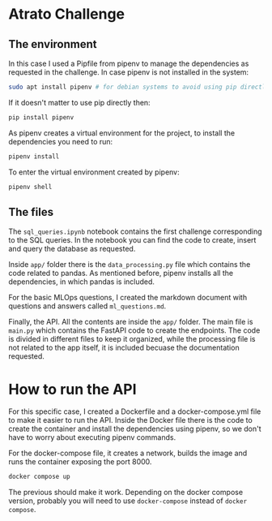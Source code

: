 # Atrato Challenge

## The environment
In this case I used a Pipfile from pipenv to manage the dependencies as 
requested in the challenge. In case pipenv is not installed in the system:

```bash
sudo apt install pipenv # for debian systems to avoid using pip directly
```

If it doesn't matter to use pip directly then:

```bash
pip install pipenv
```

As pipenv creates a virtual environment for the project, to install the dependencies
you need to run:

```bash
pipenv install
```
To enter the virtual environment created by pipenv:

```bash
pipenv shell
```

## The files
The `sql_queries.ipynb` notebook contains the first challenge corresponding 
to the SQL queries. In the notebook you can find the code to create, insert and
query the database as requested. 

Inside `app/` folder there is the `data_processing.py` file which contains the code
related to pandas. As mentioned before, pipenv installs all the dependencies, in 
which pandas is included.

For the basic MLOps questions, I created the markdown document with questions
and answers called `ml_questions.md`.

Finally, the API. All the contents are inside the `app/` folder. The main file
is `main.py` which contains the FastAPI code to create the endpoints. The code is
divided in different files to keep it organized, while the processing file is not
related to the app itself, it is included becuase the documentation requested.

# How to run the API
For this specific case, I created a Dockerfile and a docker-compose.yml file
to make it easier to run the API. Inside the Docker file there is the code to create
the container and install the dependencies using pipenv, so we don't have to
worry about executing pipenv commands.

For the docker-compose file, it creates a network, builds the image and runs the
container exposing the port 8000.

```bash
docker compose up
```

The previous should make it work. Depending on the docker compose version,
probably you will need to use `docker-compose` instead of `docker compose`.
